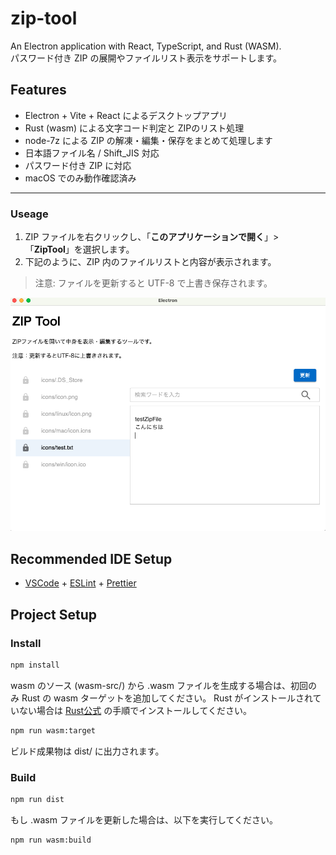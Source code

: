 # zip-tool

An Electron application with React, TypeScript, and Rust (WASM).  
パスワード付き ZIP の展開やファイルリスト表示をサポートします。

## Features

- Electron + Vite + React によるデスクトップアプリ
- Rust (wasm) による文字コード判定と ZIPのリスト処理
- node-7z による ZIP の解凍・編集・保存をまとめて処理します
- 日本語ファイル名 / Shift_JIS 対応
- パスワード付き ZIP に対応
- macOS でのみ動作確認済み

---

### Useage
1. ZIP ファイルを右クリックし、「**このアプリケーションで開く**」> 「**ZipTool**」を選択します。
2. 下記のように、ZIP 内のファイルリストと内容が表示されます。
> 注意: ファイルを更新すると UTF-8 で上書き保存されます。

![ZipTool Screenshot](docs/images/ziptool-screenshot.png)

## Recommended IDE Setup

- [VSCode](https://code.visualstudio.com/) + [ESLint](https://marketplace.visualstudio.com/items?itemName=dbaeumer.vscode-eslint) + [Prettier](https://marketplace.visualstudio.com/items?itemName=esbenp.prettier-vscode)

## Project Setup

### Install

```bash
npm install
```

wasm のソース (wasm-src/) から .wasm ファイルを生成する場合は、初回のみ Rust の wasm ターゲットを追加してください。
Rust がインストールされていない場合は [Rust公式](https://www.rust-lang.org/) の手順でインストールしてください。
```bash
npm run wasm:target
```
ビルド成果物は dist/ に出力されます。

### Build
```bash
npm run dist
```

もし .wasm ファイルを更新した場合は、以下を実行してください。
```bash
npm run wasm:build
```

